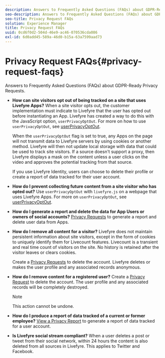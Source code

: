 ```yaml
---
description: Answers to Frequently Asked Questions (FAQs) about GDPR-Ready Privacy Requests.
seo-description: Answers to Frequently Asked Questions (FAQs) about GDPR-Ready Privacy Requests.
seo-title: Privacy Request FAQs
solution: Experience Manager
title: Privacy Request FAQs
uuid: 0cd6f0d2-504d-46e9-ac46-070536cda086
exl-id: 6d0add45-589a-46d0-b15a-63a7599aad73
---
```

# Privacy Request FAQs{#privacy-request-faqs}

Answers to Frequently Asked Questions (FAQs) about GDPR-Ready Privacy Requests.

* **How can site visitors opt out of being tracked on a site that uses Livefyre Apps?** When a site visitor opts out, the customer implementation must indicate to Livefyre that the user has opted out before instantiating an App. Livefyre has created a way to do this with the JavaScript option, `userPrivacyOptOut`. For more on how to use `userPrivacyOptOut`, see [userPrivacyOptOut](/help/using/c-settings-other/c-gdpr-compliance/c-userprivacyoptout.md).

  When the `userPrivacyOptOut` flag is set to true, any Apps on the page will not transmit data to Livefyre servers by using cookies or another method. Livefyre will then not update local storage with data that could be used to track site visitors. If a source doesn't support a proxy, then Livefyre displays a mask on the content unless a user clicks on the video and approves the potential tracking from that source.

  If you use Livefyre Identity, users can choose to delete their profile or create a report of data tracked for their user account. 

* **How do I prevent collecting future content from a site visitor who has opted out?** Use `userPrivacyOptOut` with `livefyre.js` on a webpage that uses Livefyre Apps. For more on `userPrivacyOptOut`, see [userPrivacyOptOut](/help/using/c-settings-other/c-gdpr-compliance/c-userprivacyoptout.md). 

* **How do I generate a report and delete the data for App Users or owners of social accounts?** [Privacy Requests](../../c-settings-other/c-gdpr-compliance/c-privacy-requests.md#c_privacy_requests) to generate a report and delete user data from Apps. 

* **How do I remove all content for a visitor?** Livefyre does not maintain persistent information about site visitors, except in the form of cookies to uniquely identify them for Livecount features. Livecount is a transient and real time count of visitors on the site. No history is retained after the visitor leaves or clears cookies.

  Create a [Privacy Requests](../../c-settings-other/c-gdpr-compliance/c-privacy-requests.md#c_privacy_requests) to delete the account. Livefyre deletes or makes the user profile and any associated records anonymous. 

* **How do I remove content for a registered user?** Create a [Privacy Request](../../c-settings-other/c-gdpr-compliance/c-privacy-requests.md#c_privacy_requests) to delete the account. The user profile and any associated records will be completely destroyed. 

  >[!NOTE]
  >
  >This action cannot be undone.

* **How do I produce a report of data tracked of a current or former employee?** [View a Privacy Report](../../c-settings-other/c-gdpr-compliance/c-view-a-privacy-report.md#c_view_a_privacy_report) to generate a report of data tracked for a user account. 

* **Is Livefyre social stream compliant?** When a user deletes a post or tweet from their social network, within 24 hours the content is also deleted from all sources in Livefyre. This applies to Twitter and Facebook.
